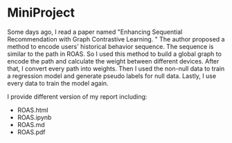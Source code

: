# MiniProject
Some days ago, I read a paper named "Enhancing Sequential Recommendation with Graph Contrastive Learning​​​​​. " The author proposed a method to encode users' historical behavior sequence. 
The sequence is similar to the path in ROAS. So I used this method to build a global graph to encode the path and calculate the weight between different devices.
After that, I convert every path into weights. Then I used the non-null data to train a regression model and generate pseudo labels for null data.
Lastly, I use every data to train the model again.

I provide different version of my report including:
- ROAS.html
- ROAS.ipynb
- ROAS.md
- ROAS.pdf

